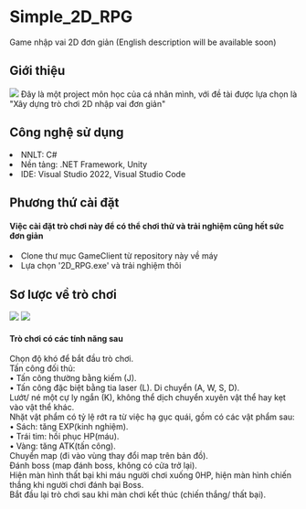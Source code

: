 # Simple_2D_RPG
Game nhập vai 2D đơn giản (English description will be available soon)

<h2>Giới thiệu</h2>

<img src="https://github.com/diepanhng0711/Simple_2D_RPG/blob/main/Artworks/demo/01.png">
Đây là một project môn học của cá nhân mình, với đề tài được lựa chọn là "Xây dựng trò chơi 2D nhập vai đơn giản"

<h2>Công nghệ sử dụng</h2>
    <li>NNLT: C#</li>
    <li>Nền tảng: .NET Framework, Unity</li>
    <li>IDE: Visual Studio 2022, Visual Studio Code</li>

<h2>Phương thứ cài đặt</h2>
<h4>Việc cài đặt trò chơi này để có thể chơi thử và trải nghiệm cũng hết sức đơn giản</h4>
    <li>Clone thư mục GameClient từ repository này về máy</li>
    <li>Lựa chọn '2D_RPG.exe' và trải nghiệm thôi</li>

<h2>Sơ lược về trò chơi</h2>

<img src="https://github.com/diepanhng0711/Simple_2D_RPG/blob/main/Artworks/demo/02.png"><img>
<img src="https://github.com/diepanhng0711/Simple_2D_RPG/blob/main/Artworks/demo/03.png"><img>

<h4>Trò chơi có các tính năng sau</h4>

Chọn độ khó để bắt đầu trò chơi.
<br>
Tấn công đối thủ:
<br>
    •	Tấn công thường bằng kiếm (J).
    <br>
    •	Tấn công đặc biệt bằng tia laser (L).
Di chuyển (A, W, S, D).
<br>
Lướt/ né một cự ly ngắn (K), không thể dịch chuyển xuyên vật thể hay kẹt vào vật thể khác.
<br>
Nhặt vật phẩm có tỷ lệ rớt ra từ việc hạ gục quái, gồm có các vật phẩm sau:
<br>
    •	Sách: tăng EXP(kinh nghiệm).
    <br>
    •	Trái tim: hồi phục HP(máu).
    <br>
    •	Vàng: tăng ATK(tấn công).
<br>
Chuyển map (đi vào vùng thay đổi map trên bản đồ).
<br>
Đánh boss (map đánh boss, không có cửa trở lại).
<br>
Hiện màn hình thất bại khi máu người chơi xuống 0HP, hiện màn hình chiến thắng khi người chơi đánh bại Boss.
<br>
Bắt đầu lại trò chơi sau khi màn chơi kết thúc (chiến thắng/ thất bại).
